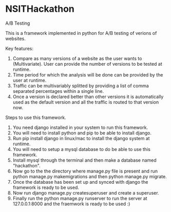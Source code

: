 # NSITHackathon
A/B Testing

This is a framework implemented in python for A/B testing of verions of websites.

Key features:
1. Compare as many versions of a website as the user wants to (Multivariate). User can provide the number of versions to be tested at runtime.
2. Time period for which the analysis will be done can be provided by the user at runtime.
3. Traffic can be multivariably splitted by providing a list of comma separated percentages within a single line.
4. Once a version is declared better than other versions it is automatically used as the default version and all the traffic is routed to that version now.

Steps to use this framework.
1. You need django installed in your system to run this framework.
2. You will need to install python and pip to be able to install django.
3. Run pip install django in linux/mac to install the django system at runtime.
4. You will need to setup a mysql database to do be able to use this framework.
5. Install mysql through the terminal and then make a database named "hackathon".
6. Now go to the the directory where manage.py file is present and run python manage.py makemigrations and then python manage.py migrate.
7. Once the database has been set up and synced with django the framework is ready to be used.
8. Now run django manage.py createsuperuser and create a superuser.
9. Finally run the python manage.py runserver to run the server at 127.0.0.1:8000 and the fraemwork is ready to be used :)
